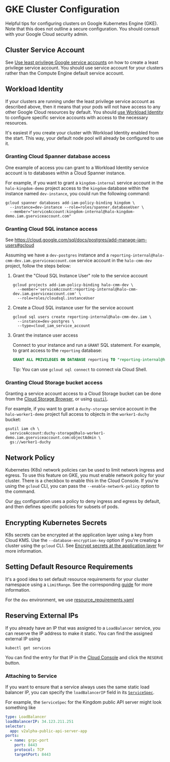 # GKE Cluster Configuration

Helpful tips for configuring clusters on Google Kubernetes Engine (GKE). Note
that this does not outline a secure configuration. You should consult with your
Google Cloud security admin.

## Cluster Service Account

See
[Use least privilege Google service accounts](https://cloud.google.com/kubernetes-engine/docs/how-to/hardening-your-cluster#use_least_privilege_sa)
on how to create a least privilege service account. You should use service
account for your clusters rather than the Compute Engine default service
account.

## Workload Identity

If your clusters are running under the least privilege service account as
described above, then it means that your pods will not have access to any other
Google Cloud resources by default. You should
[use Workload Identity](https://cloud.google.com/kubernetes-engine/docs/how-to/workload-identity)
to configure specific service accounts with access to the necessary resources.

It's easiest if you create your cluster with Workload Identity enabled from the
start. This way, your default node pool will already be configured to use it.

### Granting Cloud Spanner database access

One example of access you can grant to a Workload Identity service account is to
databases within a Cloud Spanner instance.

For example, if you want to grant a `kingdom-internal` service account in the
`halo-kingdom-demo` project access to the `kingdom` database within the instance
named `dev-instance`, you could run the following command:

```shell
gcloud spanner databases add-iam-policy-binding kingdom \
  --instance=dev-instance --role=roles/spanner.databaseUser \
  --member="serviceAccount:kingdom-internal@halo-kingdom-demo.iam.gserviceaccount.com"
```

### Granting Cloud SQL instance access

See https://cloud.google.com/sql/docs/postgres/add-manage-iam-users#gcloud

Assuming we have a `dev-postgres` instance and a
`reporting-internal@halo-cmm-dev.iam.gserviceaccount.com` service account in the
`halo-cmm-dev` project, follow the steps below:

1.  Grant the "Cloud SQL Instance User" role to the service account

    ```shell
    gcloud projects add-iam-policy-binding halo-cmm-dev \
      --member='serviceAccount:reporting-internal@halo-cmm-dev.iam.gserviceaccount.com' \
      --role=roles/cloudsql.instanceUser
    ```

1.  Create a Cloud SQL instance user for the service account

    ```shell
    gcloud sql users create reporting-internal@halo-cmm-dev.iam \
      --instance=dev-postgres \
      --type=cloud_iam_service_account
    ```

1.  Grant the instance user access

    Connect to your instance and run a `GRANT` SQL statement. For example, to
    grant access to the `reporting` database:

    ```sql
    GRANT ALL PRIVILEGES ON DATABASE reporting TO "reporting-internal@halo-cmm-dev.iam";
    ```

    Tip: You can use `gcloud sql connect` to connect via Cloud Shell.

### Granting Cloud Storage bucket access

Granting a service account access to a Cloud Storage bucket can be done from the
[Cloud Storage Browser](https://console.cloud.google.com/storage/browser), or
using [`gsutil`](https://cloud.google.com/storage/docs/gsutil/commands/iam).

For example, if you want to grant a `duchy-storage` service account in the
`halo-worker1-demo` project full access to objects in the `worker1-duchy`
bucket:

```shell
gsutil iam ch \
  serviceAccount:duchy-storage@halo-worker1-demo.iam.gserviceaccount.com:objectAdmin \
  gs://worker1-duchy
```

## Network Policy

Kubernetes (K8s) network policies can be used to limit network ingress and
egress. To use this feature on GKE, you must enable network policy for your
cluster. There is a checkbox to enable this in the Cloud Console. If you're
using the `gcloud` CLI, you can pass the `--enable-network-policy` option to the
command.

Our [`dev`](../../src/main/k8s/dev/) configuration uses a policy to deny ingress
and egress by default, and then defines specific policies for subsets of pods.

## Encrypting Kubernetes Secrets

K8s secrets can be encrypted at the application layer using a key from Cloud
KMS. Use the `--database-encryption-key` option if you're creating a cluster
using the `gcloud` CLI. See
[Encrypt secrets at the application layer](https://cloud.google.com/kubernetes-engine/docs/how-to/encrypting-secrets)
for more information.

## Setting Default Resource Requirements

It's a good idea to set default resource requirements for your cluster namespace
using a `LimitRange`. See the corresponding
[guide](https://kubernetes.io/docs/tasks/administer-cluster/manage-resources/memory-default-namespace/)
for more information.

For the `dev` environment, we use
[resource_requirements.yaml](../../src/main/k8s/testing/secretfiles/resource_requirements.yaml)

## Reserving External IPs

If you already have an IP that was assigned to a `LoadBalancer` service, you can
reserve the IP address to make it static. You can find the assigned external IP
using

```shell
kubectl get services
```

You can find the entry for that IP in the
[Cloud Console](https://console.cloud.google.com/networking/addresses/list) and
click the `RESERVE` button.

### Attaching to Service

If you want to ensure that a service always uses the same static load balancer
IP, you can specify the `loadBalancerIP` field in its
[`ServiceSpec`](https://kubernetes.io/docs/reference/kubernetes-api/service-resources/service-v1/#ServiceSpec).

For example, the `ServiceSpec` for the Kingdom public API server might look
something like

```yaml
type: LoadBalancer
loadBalancerIP: 34.123.211.251
selector:
  app: v2alpha-public-api-server-app
ports:
  - name: grpc-port
    port: 8443
    protocol: TCP
    targetPort: 8443
```
